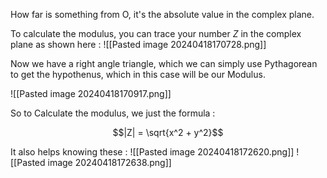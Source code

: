 How far is something from O, it's the absolute value in the complex plane.

To calculate the modulus, you can trace your number $Z$ in the complex plane as shown here : 
![[Pasted image 20240418170728.png]]

Now we have a right angle triangle, which we can simply use Pythagorean to get the hypothenus, which in this case will be our Modulus.

![[Pasted image 20240418170917.png]]

So to Calculate the modulus, we just the formula : 

$$|Z| = \sqrt{x^2 + y^2}$$

It also helps knowing these : 
![[Pasted image 20240418172620.png]]
![[Pasted image 20240418172638.png]]
